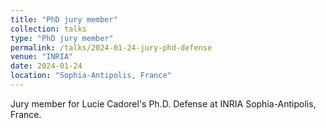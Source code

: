 ```yaml
---
title: "PhD jury member"
collection: talks
type: "PhD jury member"
permalink: /talks/2024-01-24-jury-phd-defense
venue: "INRIA"
date: 2024-01-24
location: "Sophia-Antipolis, France"
---
```


Jury member for Lucie Cadorel's Ph.D. Defense at INRIA Sophia-Antipolis, France.



